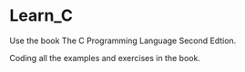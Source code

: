 # Learn_C
Use the book The C Programming Language Second Edtion. 

Coding all the examples and exercises in the book. 
